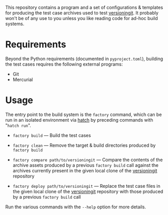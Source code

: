 This repository contains a program and a set of configurations & templates for
producing the test case archives used to test [versioningit][].  It probably
won't be of any use to you unless you like reading code for ad-hoc build
systems.

[versioningit]: https://github.com/jwodder/versioningit

Requirements
============

Beyond the Python requirements (documented in `pyproject.toml`), building the
test cases requires the following external programs:

- Git
- Mercurial

Usage
=====

The entry point to the build system is the `factory` command, which can be run
in an isolated environment via [hatch][] by preceding commands with "`hatch
run`".

[hatch]: https://hatch.pypa.io

- `factory build` — Build the test cases

- `factory clean` — Remove the target & build directories produced by `factory
  build`

- `factory compare path/to/versioningit` — Compare the contents of the archive
  assets produced by a previous `factory build` call against the archives
  currently present in the given local clone of the [versioningit][] repository

- `factory deploy path/to/versioningit` — Replace the test case files in the
  given local clone of the [versioningit][] repository with those produced by a
  previous `factory build` call

Run the various commands with the `--help` option for more details.
